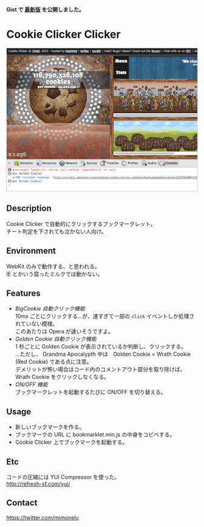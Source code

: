 **Gist で [最新版](https://gist.github.com/mimonelu/9499f1357c6d01d2fe6f0bf873f58cb3) を公開しました。**

# Cookie Clicker Clicker

![Cookie Clicker](/catch.png)

## Description

Cookie Clicker で自動的にクリックするブックマークレット。  
チート判定を下されても泣かない人向け。

## Environment

WebKit のみで動作する、と思われる。  
IE とかいう腐ったミルクでは動かない。

## Features

* _BigCookie 自動クリック機能_  
10ms ごとにクリックする…が、速すぎて一部の `click` イベントしか処理されていない模様。  
このあたりは Opera が速いそうですよ。
* _Golden Cookie 自動クリック機能_  
1 秒ごとに Golden Cookie が表示されているか判断し、クリックする。  
…ただし、 Grandma Apocalypth 中は　Golden Cookie = Wrath Cookie (Red Cookie) である点に注意。  
デメリットが怖い場合はコード内のコメントアウト部分を取り除けば、 Wrath Cookie をクリックしなくなる。
* _ON/OFF 機能_  
ブックマークレットを起動するたびに ON/OFF を切り替える。

## Usage

* 新しいブックマークを作る。
* ブックマークの URL に bookmarklet.min.js の中身をコピペする。
* Cookie Clicker 上でブックマークを起動する。

## Etc

コードの圧縮には YUI Compressor を使った。  
<http://refresh-sf.com/yui/>

## Contact

<https://twitter.com/mimonelu>
